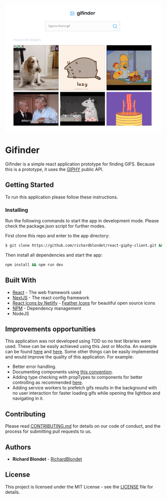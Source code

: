 
![Gifinder](screenshot.png)

# Gifinder

Gifinder is a simple react application prototype for finding GIFS. Because this is a prototype, it uses the [GIPHY](https://developers.giphy.com/docs/) public API.

## Getting Started

To run this application please follow these instructions.

### Installing

Run the following commands to start the app in development mode. Please check the package.json script for further modes.

First clone this repo and enter to the app directory:
```sh
$ git clone https://github.com/richardblondet/react-giphy-client.git && cd react-giphy-client

```
Then install all dependencies and start the app:
```sh
npm install && npm run dev
```


## Built With

* [React](https://reactjs.org/) - The web framework used
* [NextJS](https://nextjs.org/) - The react config framework
* [React Icons by Netlify](https://react-icons.netlify.com/) - [Feather Icons](https://feathericons.com/) for beautiful open source icons 
*  [NPM](https://www.npmjs.com) - Dependency management
* NodeJS

## Improvements opportunities
This application was not developed using TDD so no test libraries were used. These can be easily achieved using this Jest or Mocha. An example can be found [here](https://github.com/zeit/next.js/tree/master/examples/with-jest) and [here](https://github.com/zeit/next.js/tree/canary/examples/with-mocha).
Some other things can be easily implemented and would improve the quality of this application. For example:
* Better error handling.
* Documenting components using [this convention](https://react-styleguidist.js.org/docs/documenting.html).
* Adding type checking with propTypes to components for better controlling as recommended [here](https://reactjs.org/docs/typechecking-with-proptypes.html).
* Adding service workers to prefetch gifs results in the background with no user interaction for faster loading gifs while opening the lightbox and navigating in it.

## Contributing

Please read [CONTRIBUTING.md](CONTRIBUTING.md) for details on our code of conduct, and the process for submitting pull requests to us.


## Authors

* **Richard Blondet**  - [RichardBlondet](https://github.com/richardblondet)

## License

This project is licensed under the MIT License - see the [LICENSE](LICENSE) file for details.